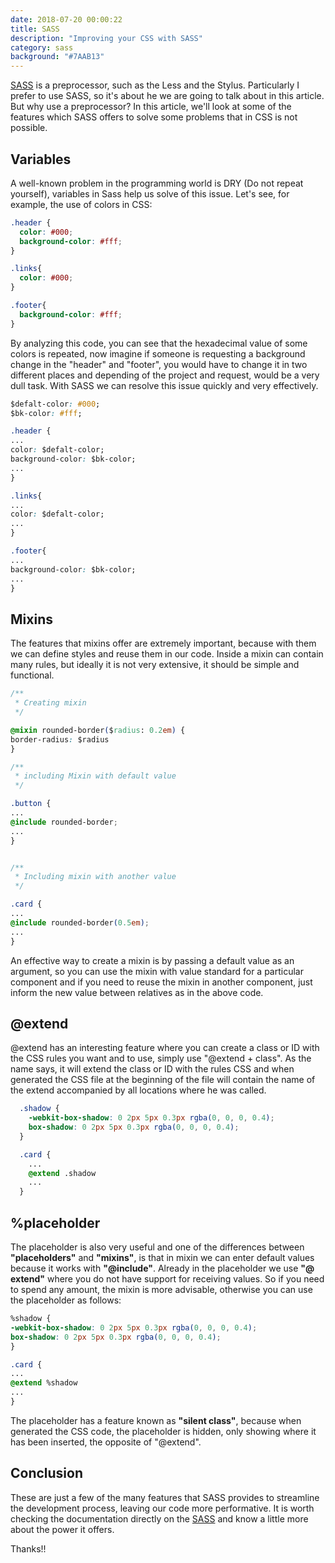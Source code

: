 ```yaml
---
date: 2018-07-20 00:00:22
title: SASS
description: "Improving your CSS with SASS"
category: sass
background: "#7AAB13"
---
```



<a class="link" href="https://sass-lang.com/" target="_blank">SASS</a> is a preprocessor,
such as the Less and the Stylus. Particularly I prefer to use SASS, so it's about he we
are going to talk about in this article. But why use a preprocessor? In this article,
we'll look at some of the features which SASS offers to solve some problems that in CSS is
not possible.

## Variables
        
A well-known problem in the programming world is DRY (Do not repeat yourself), variables
in Sass help us solve of this issue. Let's see, for example, the use of colors in CSS:
        

```css
.header {
  color: #000;
  background-color: #fff;
}

.links{
  color: #000;
}

.footer{
  background-color: #fff;
}
```

        
By analyzing this code, you can see that the hexadecimal value of some colors is repeated, now imagine if someone is requesting a background change in the "header" and "footer", you would have to change it in two different places and depending of the project and request,
would be a very dull task. With SASS we can resolve this issue quickly and very effectively.
        

```css
$defalt-color: #000;
$bk-color: #fff;

.header {
...
color: $defalt-color;
background-color: $bk-color;
...
}

.links{
...
color: $defalt-color;
...
}

.footer{
...
background-color: $bk-color;
...
}
```

## Mixins
        
The features that mixins offer are extremely important, because with them we can define styles and reuse them in our code. Inside a mixin can contain many rules, but ideally it is not very extensive, it should be simple and functional.
        

```css
/**
 * Creating mixin
 */

@mixin rounded-border($radius: 0.2em) {
border-radius: $radius
}

/**
 * including Mixin with default value
 */

.button {
...
@include rounded-border;
...
}


/**
 * Including mixin with another value
 */

.card {
...
@include rounded-border(0.5em);
...
}
```
        
An effective way to create a mixin is by passing a default value as an argument, so you
can use the mixin with value standard for a particular component and if you need to reuse
the mixin in another component, just inform the new value between relatives as in the
above code.

## @extend
        
@extend has an interesting feature where you can create a class or ID with the CSS rules
you want and to use, simply use "@extend + class". As the name says, it will extend the
class or ID with the rules CSS and when generated the CSS file at the beginning of the
file will contain the name of the extend accompanied by all locations where he was called.
        

```css
  .shadow {
    -webkit-box-shadow: 0 2px 5px 0.3px rgba(0, 0, 0, 0.4);
    box-shadow: 0 2px 5px 0.3px rgba(0, 0, 0, 0.4);
  }

  .card {
    ...
    @extend .shadow
    ...
  }
```

## %placeholder
        
The placeholder is also very useful and one of the differences between
**"placeholders"** and **"mixins"**, is that in mixin we can
enter default values because it works with **"@include"**. Already in the
placeholder we use **"@ extend"** where you do not have support for receiving values. So if you need to spend any amount, the mixin is more advisable, otherwise you can use the placeholder as follows:
        

```css
%shadow {
-webkit-box-shadow: 0 2px 5px 0.3px rgba(0, 0, 0, 0.4);
box-shadow: 0 2px 5px 0.3px rgba(0, 0, 0, 0.4);
}

.card {
...
@extend %shadow
...
}
```

        
The placeholder has a feature known as **"silent class"**, because when
generated the CSS code, the placeholder is hidden, only showing where it has been inserted, the opposite of "@extend".
        

## Conclusion
        
These are just a few of the many features that SASS provides to streamline the development process, leaving our code more performative. It is worth checking the documentation directly on the
<a class="link" href="https://sass-lang.com/documentation/file.SASS_REFERENCE.html" target="_blank">SASS</a> and know a little more about the power it offers.

Thanks!!
